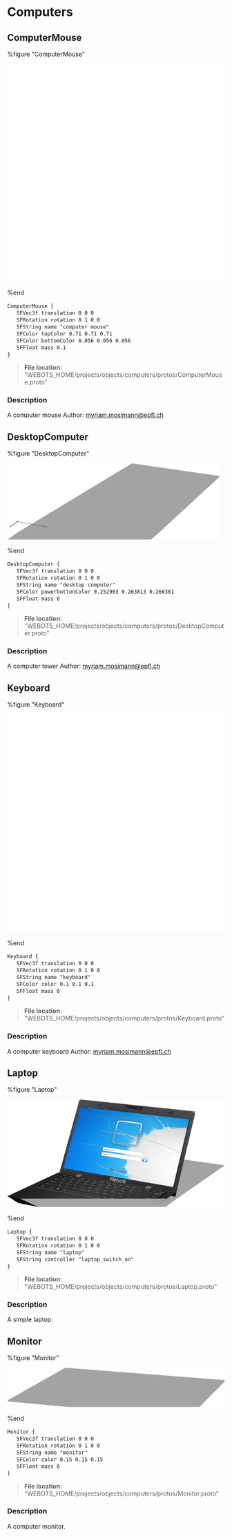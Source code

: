 # Computers

## ComputerMouse

%figure "ComputerMouse"

![ComputerMouse-image](images/objects/computers/ComputerMouse/model.png)

%end

```
ComputerMouse {
   SFVec3f translation 0 0 0
   SFRotation rotation 0 1 0 0
   SFString name "computer mouse"
   SFColor topColor 0.71 0.71 0.71
   SFColor bottomColor 0.056 0.056 0.056
   SFFloat mass 0.1
}
```

> **File location**: "WEBOTS\_HOME/projects/objects/computers/protos/ComputerMouse.proto"

### Description

A computer mouse
Author: myriam.mosimann@epfl.ch

## DesktopComputer

%figure "DesktopComputer"

![DesktopComputer-image](images/objects/computers/DesktopComputer/model.png)

%end

```
DesktopComputer {
   SFVec3f translation 0 0 0
   SFRotation rotation 0 1 0 0
   SFString name "desktop computer"
   SFColor powerbuttonColor 0.252903 0.263813 0.266361
   SFFloat mass 0
}
```

> **File location**: "WEBOTS\_HOME/projects/objects/computers/protos/DesktopComputer.proto"

### Description

A computer tower
Author: myriam.mosimann@epfl.ch

## Keyboard

%figure "Keyboard"

![Keyboard-image](images/objects/computers/Keyboard/model.png)

%end

```
Keyboard {
   SFVec3f translation 0 0 0
   SFRotation rotation 0 1 0 0
   SFString name "keyboard"
   SFColor color 0.1 0.1 0.1
   SFFloat mass 0
}
```

> **File location**: "WEBOTS\_HOME/projects/objects/computers/protos/Keyboard.proto"

### Description

A computer keyboard
Author: myriam.mosimann@epfl.ch

## Laptop

%figure "Laptop"

![Laptop-image](images/objects/computers/Laptop/model.png)

%end

```
Laptop {
   SFVec3f translation 0 0 0
   SFRotation rotation 0 1 0 0
   SFString name "laptop"
   SFString controller "laptop_switch_on"
}
```

> **File location**: "WEBOTS\_HOME/projects/objects/computers/protos/Laptop.proto"

### Description

A simple laptop.

## Monitor

%figure "Monitor"

![Monitor-image](images/objects/computers/Monitor/model.png)

%end

```
Monitor {
   SFVec3f translation 0 0 0
   SFRotation rotation 0 1 0 0
   SFString name "monitor"
   SFColor color 0.15 0.15 0.15
   SFFloat mass 0
}
```

> **File location**: "WEBOTS\_HOME/projects/objects/computers/protos/Monitor.proto"

### Description

A computer monitor.

